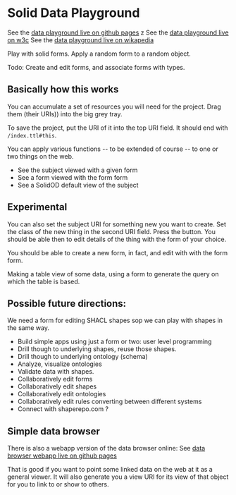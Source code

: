 # Solid Data Playground

See the [data playground live on github pages](https://solid.github.io/form-playground/playground.html)
z
See the [data playground live on w3c](https://w3c.org)
See the [data playground live on wikapedia](https://www.wikipedia.org/)


Play with solid forms. Apply a random form to a random object.

Todo: Create and edit forms, and associate forms with types.

## Basically how this works

You can accumulate  a set of resources you will need for the project. Drag them (their URIs))
into the big grey tray.

To save the project, put the URI of it into the top URI field.
 It should end with `/index.ttl#this`.  

You can apply various functions -- to be extended of course -- to one or two things on the web.

 - See the subject viewed with a given form
 - See a form viewed with the form form
 - See a SolidOD default view of the subject

## Experimental

 You can also set the subject URI for something new you want to create.
 Set the class of the new thing in the second URI field. Press the button.
You should be able then to edit details of the thing with the form of your choice.

You should be able to create a new form, in fact, and edit with with the form form.

Making a table view of some data, using a form to generate the query on
which the table is based.

## Possible future directions:

We need a form for editing SHACL shapes sop we can play with shapes in the same way.

 - Build simple apps using just a form or two: user level programming
 - Drill though to underlying shapes, reuse those shapes.
 - Drill though to underlying ontology (schema)
 - Analyze, visualize ontologies
 - Validate data with shapes.
 - Collaboratively edit forms
 - Collaboratively edit shapes
 - Collaboratively edit ontologies
 - Collaboratively edit rules converting between different systems
 - Connect with shaperepo.com ?




## Simple data browser

There is also a webapp version of the data browser online: See
 [data browser webapp live on github pages](https://solid.github.io/form-playground/browse.html)

That is good if you want to point some linked data on the web at it as a general viewer.
It will also generate you a view URI for its view of that object for you to link to or show to others.

